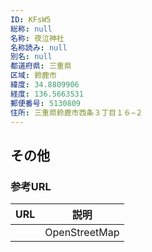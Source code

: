 ```yaml
---
ID: KFsW5
総称: null
名称: 夜泣神社
名称読み: null
別名: null
都道府県: 三重県
区域: 鈴鹿市
緯度: 34.8809906
経度: 136.5663531
郵便番号: 5130809
住所: 三重県鈴鹿市西条３丁目１６−２
---
```


## その他

### 参考URL

| URL | 説明          |
| --- | ------------- |
|     | OpenStreetMap |

